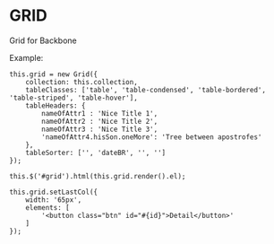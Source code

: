 GRID
====

Grid for Backbone

Example:

	this.grid = new Grid({
		collection: this.collection,
		tableClasses: ['table', 'table-condensed', 'table-bordered', 'table-striped', 'table-hover'],
		tableHeaders: {
			nameOfAttr1 : 'Nice Title 1',
			nameOfAttr2 : 'Nice Title 2',
			nameOfAttr3 : 'Nice Title 3',
			'nameOfAttr4.hisSon.oneMore': 'Tree between apostrofes'
		},
		tableSorter: ['', 'dateBR', '', '']
	});

	this.$('#grid').html(this.grid.render().el);

	this.grid.setLastCol({
		width: '65px',
		elements: [
			'<button class="btn" id="#{id}">Detail</button>'
		]
	});